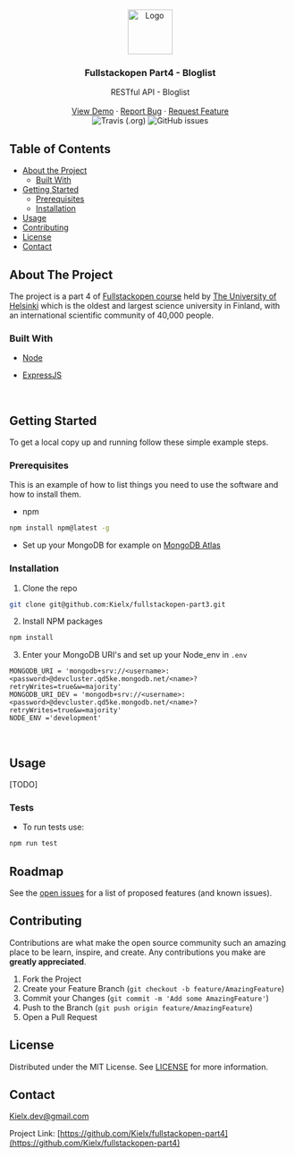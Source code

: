 
<!-- PROJECT LOGO -->
<br />
<p align="center">
  <a href="https://github.com/Kielx/fullstackopen-part4">
    <img src="https://simpleicons.org/icons/node-dot-js.svg" alt="Logo" width="80" height="80">  
  </a>

  <h3 align="center"> Fullstackopen Part4 - Bloglist </h3>

  <p align="center">
    RESTful API - Bloglist
    <br />
    <br />
    <a href="#">View Demo</a>
    ·
    <a href="https://github.com/Kielx/fullstackopen-part4/issues">Report Bug</a>
    ·
    <a href="https://github.com/Kielx/fullstackopen-part4/issues">Request Feature</a>
  <br />
  <img alt="Travis (.org)" src="https://travis-ci.com/Kielx/fullstackopen-part4.svg?branch=master">
  <img alt="GitHub issues" src="https://img.shields.io/github/issues/kielx/fullstackopen-part4">
  </p>
</p>

<!-- TABLE OF CONTENTS -->

## Table of Contents

* [About the Project](#about-the-project)
  * [Built With](#built-with)
* [Getting Started](#getting-started)
  * [Prerequisites](#prerequisites)
  * [Installation](#installation)
* [Usage](#usage)
* [Contributing](#contributing)
* [License](#license)
* [Contact](#contact)




<!-- ABOUT THE PROJECT -->

## About The Project

The project is a part 4 of [Fullstackopen course](https://fullstackopen.com/en/) held by [The University of Helsinki](https://www.helsinki.fi/fi) which  is the oldest and largest science university in Finland, with an international scientific community of 40,000 people.



### Built With
* [Node](https://nodejs.org/en/)
* [ExpressJS](https://expressjs.com/)

  <br />
<!-- GETTING STARTED -->
## Getting Started

To get a local copy up and running follow these simple example steps.
  <br />
### Prerequisites

This is an example of how to list things you need to use the software and how to install them.
* npm
```sh
npm install npm@latest -g
```
* Set up your MongoDB for example on [MongoDB Atlas](https://www.mongodb.com/cloud/atlas)


### Installation

1. Clone the repo
```sh
git clone git@github.com:Kielx/fullstackopen-part3.git
```
2. Install NPM packages
```sh
npm install
```
3. Enter your MongoDB URI's and set up your Node_env in `.env`
```JS
MONGODB_URI = 'mongodb+srv://<username>:<password>@devcluster.qd5ke.mongodb.net/<name>?retryWrites=true&w=majority'
MONGODB_URI_DEV = 'mongodb+srv://<username>:<password>@devcluster.qd5ke.mongodb.net/<name>?retryWrites=true&w=majority'
NODE_ENV ='development'
```

<br/>

## Usage

[TODO]

### Tests

* To run tests use:
```sh
npm run test
```

<!-- ROADMAP -->
## Roadmap

See the [open issues](https://github.com/Kielx/fullstackopen-part4/issues) for a list of proposed features (and known issues).

<!-- CONTRIBUTING -->
## Contributing

Contributions are what make the open source community such an amazing place to be learn, inspire, and create. Any contributions you make are **greatly appreciated**.

1. Fork the Project
2. Create your Feature Branch (`git checkout -b feature/AmazingFeature`)
3. Commit your Changes (`git commit -m 'Add some AmazingFeature'`)
4. Push to the Branch (`git push origin feature/AmazingFeature`)
5. Open a Pull Request


<!-- LICENSE -->
## License

Distributed under the MIT License. See [LICENSE](https://github.com/Kielx/fullstackopen-part4/blob/master/LICENSE.txt) for more information.

<!-- CONTACT -->
## Contact

Kielx.dev@gmail.com

Project Link: [https://github.com/Kielx/fullstackopen-part4](https://github.com/Kielx/fullstackopen-part4)








